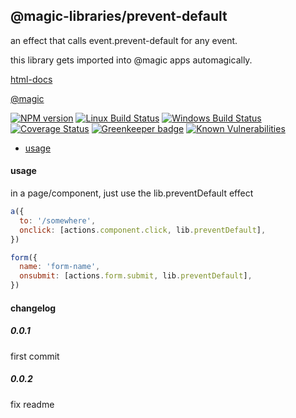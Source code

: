 ## @magic-libraries/prevent-default

an effect that calls event.prevent-default for any event.

this library gets imported into @magic apps automagically.

[html-docs](https://magic-libraries.github.io/prevent-default)

[@magic](https://magic.github.io/core)

[![NPM version][npm-image]][npm-url]
[![Linux Build Status][travis-image]][travis-url]
[![Windows Build Status][appveyor-image]][appveyor-url]
[![Coverage Status][coveralls-image]][coveralls-url]
[![Greenkeeper badge][greenkeeper-image]][greenkeeper-url]
[![Known Vulnerabilities][snyk-image]][snyk-url]

[npm-image]: https://img.shields.io/npm/v/@magic-libraries/prevent-default.svg
[npm-url]: https://www.npmjs.com/package/@magic-libraries/prevent-default
[travis-image]: https://img.shields.io/travis/com/magic-libraries/prevent-default/master
[travis-url]: https://travis-ci.com/magic-libraries/prevent-default
[appveyor-image]: https://img.shields.io/appveyor/ci/magiclibraries/prevent-default/master.svg
[appveyor-url]: https://ci.appveyor.com/project/magiclibraries/prevent-default/branch/master
[coveralls-image]: https://coveralls.io/repos/github/magic-libraries/prevent-default/badge.svg
[coveralls-url]: https://coveralls.io/github/magic-libraries/prevent-default
[greenkeeper-image]: https://badges.greenkeeper.io/magic-libraries/prevent-default.svg
[greenkeeper-url]: https://badges.greenkeeper.io/magic-libraries/prevent-default.svg
[snyk-image]: https://snyk.io/test/github/magic-libraries/prevent-default/badge.svg
[snyk-url]: https://snyk.io/test/github/magic-libraries/prevent-default

* [usage](#usage)

#### <a name="usage"></a>usage
in a page/component, just use the lib.preventDefault effect

```javascript
a({
  to: '/somewhere',
  onclick: [actions.component.click, lib.preventDefault],
})

form({
  name: 'form-name',
  onsubmit: [actions.form.submit, lib.preventDefault],
})
```

#### changelog

##### 0.0.1
first commit

##### 0.0.2
fix readme
